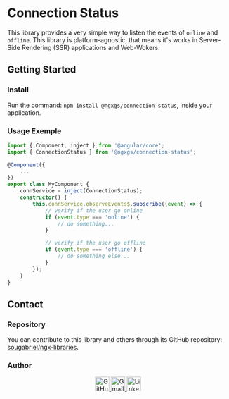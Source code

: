 # Connection Status 

This library provides a very simple way to listen the events of `online` and `offline`. This library is platform-agnostic, that means it's works in Server-Side Rendering (SSR) applications and Web-Wokers. 

## Getting Started

### Install

Run the command: `npm install @ngxgs/connection-status`, inside your application.

### Usage Exemple

```typescript
import { Component, inject } from '@angular/core';
import { ConnectionStatus } from '@ngxgs/connection-status';

@Component({
    ...
})
export class MyComponent {
    connService = inject(ConnectionStatus);
    constructor() {
        this.connService.observeEvents$.subscribe((event) => {
            // verify if the user go online
            if (event.type === 'online') {
                // do something...
            }

            // verify if the user go offline
            if (event.type === 'offline') {
                // do something else...
            }
        });
    }
}
```

## Contact

### Repository

You can contribute to this library and others through its GitHub repository: [sougabriel/ngx-libraries](https://github.com/sougabriel/ngx-libraries).

### Author

<div align="center">
    <a href="https://github.com/sougabriel">
        <img src="https://skillicons.dev/icons?i=github" height="32px" alt="GitHub Logo" />
    </a>
    <a href="mailto:gabriel.dsouzapro@gmail.com">
        <img src="https://skillicons.dev/icons?i=gmail" height="32px" alt="Gmail Logo" />
    </a>
    <a href="https://www.linkedin.com/in/sougabriels/">
        <img src="https://skillicons.dev/icons?i=linkedin" height="32px" alt="LinkedIn Logo" />
    <a>
</div>
